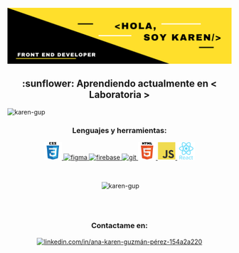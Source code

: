 ![Banner](https://github.com/karen-gup/karen-gup/blob/main/Banner.png)

<h2 align="center">:sunflower: Aprendiendo actualmente en < Laboratoria > </h2>

<p align="left"> <img src="https://komarev.com/ghpvc/?username=karen-gup&label=Profile%20views&color=0e75b6&style=flat" alt="karen-gup" /> </p>



<h3 align="center">Lenguajes y herramientas:</h3>
<p align="center"> <a href="https://www.w3schools.com/css/" target="_blank"> <img src="https://raw.githubusercontent.com/devicons/devicon/master/icons/css3/css3-original-wordmark.svg" alt="css3" width="40" height="40"/> </a> <a href="https://www.figma.com/" target="_blank"> <img src="https://www.vectorlogo.zone/logos/figma/figma-icon.svg" alt="figma" width="40" height="40"/> </a> <a href="https://firebase.google.com/" target="_blank"> <img src="https://www.vectorlogo.zone/logos/firebase/firebase-icon.svg" alt="firebase" width="40" height="40"/> </a> <a href="https://git-scm.com/" target="_blank"> <img src="https://www.vectorlogo.zone/logos/git-scm/git-scm-icon.svg" alt="git" width="40" height="40"/> </a> <a href="https://www.w3.org/html/" target="_blank"> <img src="https://raw.githubusercontent.com/devicons/devicon/master/icons/html5/html5-original-wordmark.svg" alt="html5" width="40" height="40"/> </a> <a href="https://developer.mozilla.org/en-US/docs/Web/JavaScript" target="_blank"> <img src="https://raw.githubusercontent.com/devicons/devicon/master/icons/javascript/javascript-original.svg" alt="javascript" width="40" height="40"/> </a> <a href="https://reactjs.org/" target="_blank"> <img src="https://raw.githubusercontent.com/devicons/devicon/master/icons/react/react-original-wordmark.svg" alt="react" width="40" height="40"/> </a> </p>
 <br/>

<p align="center">&nbsp;<img align="center" src="https://github-readme-stats.vercel.app/api?username=karen-gup&show_icons=true&locale=en" alt="karen-gup" /></p>
<br/> <br/>
<h3 align="center">Contactame en:</h3>
<p align="center">
<a href="https://linkedin.com/in/linkedin.com/in/ana-karen-guzmán-pérez-154a2a220" target="blank"><img align="center" src="https://raw.githubusercontent.com/rahuldkjain/github-profile-readme-generator/master/src/images/icons/Social/linked-in-alt.svg" alt="linkedin.com/in/ana-karen-guzmán-pérez-154a2a220" height="30" width="40" /></a>
</p>
